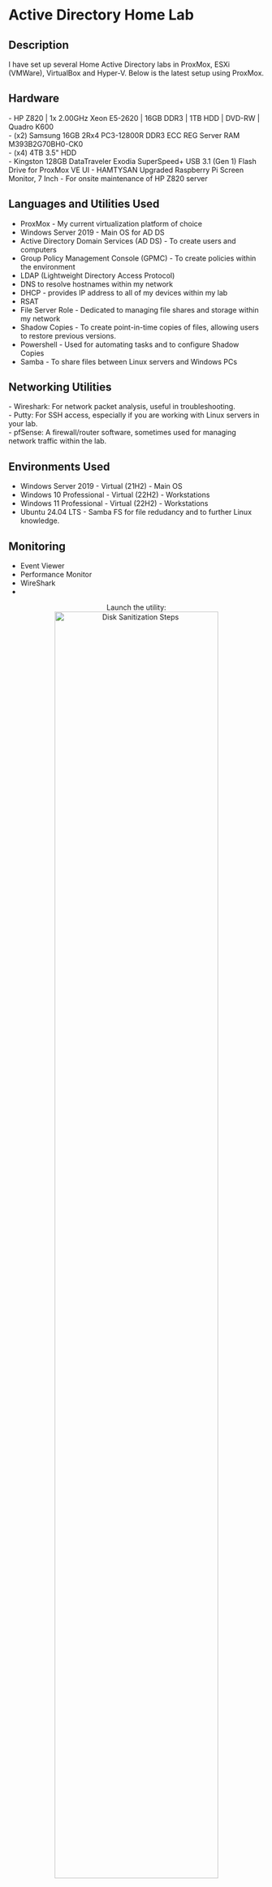 <h1>Active Directory Home Lab</h1>



<h2>Description</h2>

I have set up several Home Active Directory labs in ProxMox, ESXi (VMWare), VirtualBox and Hyper-V. Below is the latest setup using ProxMox.
<br />

<h2> Hardware</h2>
- HP Z820 | 1x 2.00GHz Xeon E5-2620 | 16GB DDR3 | 1TB HDD | DVD-RW | Quadro K600<br>
- (x2) Samsung 16GB 2Rx4 PC3-12800R DDR3 ECC REG Server RAM M393B2G70BH0-CK0<br>
- (x4) 4TB 3.5" HDD <br>
- Kingston 128GB DataTraveler Exodia SuperSpeed+ USB 3.1 (Gen 1) Flash Drive for ProxMox VE UI
- HAMTYSAN Upgraded Raspberry Pi Screen Monitor, 7 Inch - For onsite  maintenance of HP Z820 server

<h2>Languages and Utilities Used</h2>

- ProxMox - My current virtualization platform of choice
- Windows Server 2019 - Main OS for AD DS
- Active Directory Domain Services (AD DS) - To create users and computers
- Group Policy Management Console (GPMC) - To create policies within the environment
- LDAP (Lightweight Directory Access Protocol)
- DNS to resolve hostnames within my network
- DHCP - provides IP address to all of my devices within my lab
- RSAT
- File Server Role - Dedicated to managing file shares and storage within my network
- Shadow Copies - To create point-in-time copies of files, allowing users to restore previous versions.
- Powershell - Used for automating tasks and to configure Shadow Copies
- Samba - To share files between Linux servers and Windows PCs

<h2>Networking Utilities</h2>
- Wireshark: For network packet analysis, useful in troubleshooting.<br>
- Putty: For SSH access, especially if you are working with Linux servers in your lab.<br>
- pfSense: A firewall/router software, sometimes used for managing network traffic within the lab.<br>
  
<h2>Environments Used </h2>

- Windows Server 2019 - Virtual (21H2) - Main OS
- Windows 10 Professional - Virtual (22H2) - Workstations
- Windows 11 Professional - Virtual (22H2) - Workstations
- Ubuntu 24.04 LTS - Samba FS for file redudancy and to further Linux knowledge.
  
<h2>Monitoring</h2>

- Event Viewer
- Performance Monitor
- WireShark
- 
<p align="center">
Launch the utility: <br/>
<img src="https://i.imgur.com/62TgaWL.png" height="80%" width="80%" alt="Disk Sanitization Steps"/>
<br />
<br />
Select the disk:  <br/>
<img src="https://i.imgur.com/tcTyMUE.png" height="80%" width="80%" alt="Disk Sanitization Steps"/>
<br />
<br />
Enter the number of passes: <br/>
<img src="https://i.imgur.com/nCIbXbg.png" height="80%" width="80%" alt="Disk Sanitization Steps"/>
<br />
<br />
Confirm your selection:  <br/>
<img src="https://i.imgur.com/cdFHBiU.png" height="80%" width="80%" alt="Disk Sanitization Steps"/>
<br />
<br />
Wait for process to complete (may take some time):  <br/>
<img src="https://i.imgur.com/JL945Ga.png" height="80%" width="80%" alt="Disk Sanitization Steps"/>
<br />
<br />
Sanitization complete:  <br/>
<img src="https://i.imgur.com/K71yaM2.png" height="80%" width="80%" alt="Disk Sanitization Steps"/>
<br />
<br />
Observe the wiped disk:  <br/>
<img src="https://i.imgur.com/AeZkvFQ.png" height="80%" width="80%" alt="Disk Sanitization Steps"/>
</p>

<!--
 ```diff
- text in red
+ text in green
! text in orange
# text in gray
@@ text in purple (and bold)@@
```
--!>
